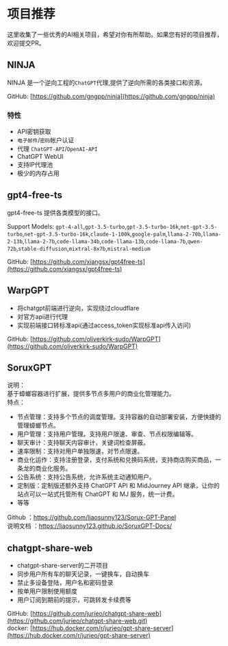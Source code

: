 # 项目推荐

这里收集了一些优秀的AI相关项目，希望对你有所帮助。如果您有好的项目推荐，欢迎提交PR。

## NINJA

NINJA 是一个逆向工程的`ChatGPT`代理,提供了逆向所需的各类接口和资源。

GitHub: [https://github.com/gngpp/ninja](https://github.com/gngpp/ninja)

### 特性

- API密钥获取
- `电子邮件`/`密码`帐户认证
- 代理 `ChatGPT-API`/`OpenAI-API`
- ChatGPT WebUI
- 支持IP代理池
- 极少的内存占用

## gpt4-free-ts

gpt4-free-ts 提供各类模型的接口。

Support Models: `gpt-4-all`,`gpt-3.5-turbo`,`gpt-3.5-turbo-16k`,`net-gpt-3.5-turbo`,`net-gpt-3.5-turbo-16k`,`claude-1-100k`,`google-palm`,`llama-2-70b`,`llama-2-13b`,`llama-2-7b`,`code-llama-34b`,`code-llama-13b`,`code-llama-7b`,`qwen-72b`,`stable-diffusion`,`mixtral-8x7b`,`mistral-medium`

GitHub: [https://github.com/xiangsx/gpt4free-ts](https://github.com/xiangsx/gpt4free-ts)

## WarpGPT

- 将chatgpt前端进行逆向，实现绕过cloudflare
- 对官方api进行代理
- 实现前端接口转标准api(通过access_token实现标准api传入访问)

GitHub: [https://github.com/oliverkirk-sudo/WarpGPT](https://github.com/oliverkirk-sudo/WarpGPT)

## SoruxGPT

说明：  
基于蟑螂容器进行扩展，提供多节点多用户的商业化管理能力。    
特点：  
- 节点管理：支持多个节点的调度管理。支持容器的自动部署安装，方便快捷的管理蟑螂节点。    
- 用户管理：支持用户管理。支持用户限速、审查、节点权限编辑等。  
- 聊天审计：支持聊天内容审计，关键词检查屏蔽。    
- 速率限制：支持对用户单独限速，对节点限速。
- 商业化运作：支持注册登录，支付系统和兑换码系统，支持商店购买商品，一条龙的商业化服务。
- 公告系统：支持公告系统，允许系统主动通知用户。
- 定制版：定制版还额外支持 ChatGPT API 和 MidJourney API 继承，让你的站点可以一站式托管所有 ChatGPT 和 MJ 服务，统一计费。  
- 等等
   
Github ：https://github.com/liaosunny123/Sorux-GPT-Panel  
说明文档 ：https://liaosunny123.github.io/SoruxGPT-Docs/  

## chatgpt-share-web

- chatgpt-share-server的二开项目
- 同步用户所有车的聊天记录，一键换车，自动换车
- 禁止多设备登陆，用户名和密码登录
- 按单用户限制使用额度
- 用户订阅到期前的提示，可跳转发卡续费等

GitHub: [https://github.com/jurieo/chatgpt-share-web](https://github.com/jurieo/chatgpt-share-web.git)  
docker: [https://hub.docker.com/r/jurieo/gpt-share-server](https://hub.docker.com/r/jurieo/gpt-share-server)
